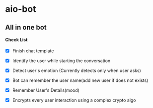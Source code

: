 # aio-bot

## All in one bot

#### Check List
- [x] Finish chat template
- [x] Identify the user while starting the conversation 
- [X] Detect user's emotion (Currently detects only when user asks)
- [x] Bot can remember the user name(add new user if does not exists)
- [x] Remember User's Details(mood)
- [X] Encrypts every user interaction using a complex crypto algo

